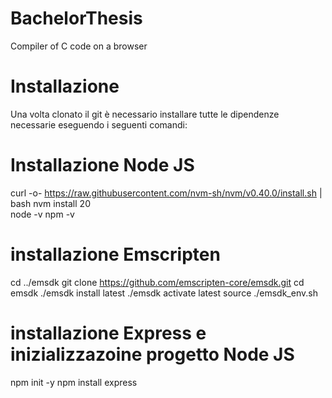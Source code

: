 # BachelorThesis
Compiler of C code on a browser

# Installazione
Una volta clonato il git è necessario installare tutte le dipendenze necessarie eseguendo i seguenti comandi:

# Installazione Node JS
curl -o- https://raw.githubusercontent.com/nvm-sh/nvm/v0.40.0/install.sh | bash
nvm install 20	
node -v 
npm -v  

# installazione Emscripten
cd ../emsdk
git clone https://github.com/emscripten-core/emsdk.git
cd emsdk 
./emsdk install latest
./emsdk activate latest
source ./emsdk_env.sh

# installazione Express e inizializzazoine progetto Node JS
npm init -y
npm install express
